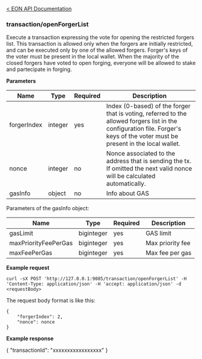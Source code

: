 [&lt; EON API Documentation](/doc/api/index.md) 
### transaction/openForgerList

Execute a transaction  expressing the vote for opening the restricted forgers list.
This transaction is allowed only when the forgers are initially restricted, and can be executed only by one of the allowed forgers. Forger's keys of the voter must be present in the local wallet.
When the majority of the closed forgers have voted to open forging, everyone will be allowed to stake and partecipate in forging.

**Parameters**

| Name     | Type    | Required  | Description    |
| -------- | ------- | -------   | -------        | 
| forgerIndex  | integer  | yes         | Index (0-based) of the forger that is voting, referred to the allowed forgers list in the configuration file. Forger's keys of the voter must be present in the local wallet.  |
| nonce  | integer  | no         | Nonce associated to the address that is sending the tx. If omitted the next valid nonce will be calculated automatically.  |
| gasInfo  | object  | no         | Info about GAS |

Parameters of the gasInfo object:

| Name     | Type    | Required    | Description    |
| -------- | ------- | -------     | -------        | 
| gasLimit  | biginteger  | yes         | GAS limit |
| maxPriorityFeePerGas  | biginteger  | yes         | Max priority fee|
| maxFeePerGas  | biginteger  | yes         | Max fee per gas |


**Example request**

    curl -sX POST 'http://127.0.0.1:9085/transaction/openForgerList' -H 'Content-Type: application/json' -H 'accept: application/json' -d <requestBody>

The request body format is like this:

    {
        "forgerIndex": 2,
        "nonce": nonce
    }

**Example response**

{
    "transactionId": "xxxxxxxxxxxxxxxxx"
}